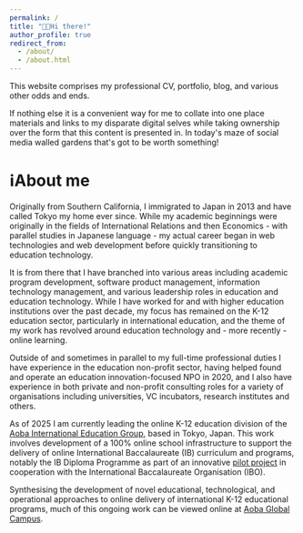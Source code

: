 ```yaml
---
permalink: /
title: "👋🏻Hi there!"
author_profile: true
redirect_from: 
  - /about/
  - /about.html
---
```


This website comprises my professional CV, portfolio, blog, and various other odds and ends. 

<!-- It is hosted in a GitHub Pages public repository which I forked from the [Academic Pages](https://github.com/academicpages/academicpages.github.io) template, leveraging a Jekyll theme on the backend to handle the pretty bits. An elegant, simple to maintain (and cheap!) solution for a self hosted personal site - worth crediting the original template creators on the front page of my site. If you're comfortable with GitHub, don't mind editing in markdown language, and need something simple and functional that doesn't take up all your free time I can highly recommend Academic Pages. -->

If nothing else it is a convenient way for me to collate into one place materials and links to my disparate digital selves while taking ownership over the form that this content is presented in. In today's maze of social media walled gardens that's got to be worth something!




ℹ️About me
======
Originally from Southern California, I immigrated to Japan in 2013 and have called Tokyo my home ever since. While my academic beginnings were originally in the fields of International Relations and then Economics - with parallel studies in Japanese language - my actual career began in web technologies and web development before quickly transitioning to education technology. 

It is from there that I have branched into various areas including academic program development, software product management, information technology management, and various leadership roles in education and education technology. While I have worked for and with higher education institutions over the past decade, my focus has remained on the K-12 education sector, particularly in international education, and the theme of my work has revolved around education technology and - more recently - online learning.

Outside of and sometimes in parallel to my full-time professional duties I have experience in the education non-profit sector, having helped found and operate an education innovation-focused NPO in 2020, and I also have experience in both private and non-profit consulting roles for a variety of organisations including universities, VC incubators, research institutes and others.

As of 2025 I am currently leading the online K-12 education division of the [Aoba International Education Group](https://aoba-bbt.com/), based in Tokyo, Japan. This work involves development of a 100% online school infrastructure to support the delivery of online International Baccalaureate (IB) curriculum and programs, notably the IB Diploma Programme as part of an innovative [pilot project](https://www.ibo.org/news/news-about-ib-schools/the-ib-introduces-the-first-online-diploma-programme-pilot-in-japan/) in cooperation with the International Baccalaureate Organisation (IBO).

Synthesising the development of novel educational, technological, and operational approaches to online delivery of international K-12 educational programs, much of this ongoing work can be viewed online at [Aoba Global Campus](https://learn.aobajapan.jp).


<!-- Getting started
======

Site-wide configuration
------


Create content & metadata
------


**Markdown generator**



How to edit your site's GitHub repository
------


For more info
------
 -->
